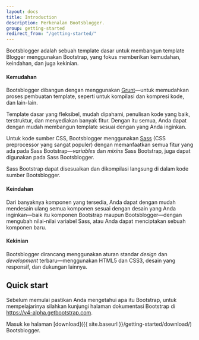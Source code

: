 ```yaml
---
layout: docs
title: Introduction
description: Perkenalan Bootsblogger.
group: getting-started
redirect_from: "/getting-started/"
---
```


Bootsblogger adalah sebuah template dasar untuk membangun template Blogger menggunakan Bootstrap, yang fokus memberikan kemudahan, keindahan, dan juga kekinian.

#### Kemudahan

Bootsblogger dibangun dengan menggunakan [Grunt](http://gruntjs.com)—untuk memudahkan proses pembuatan template, seperti untuk kompilasi dan kompresi kode, dan lain-lain.

Template dasar yang fleksibel, mudah dipahami, penulisan kode yang baik, terstruktur, dan menyediakan banyak fitur. Dengan itu semua, Anda dapat dengan mudah membangun template sesuai dengan yang Anda inginkan.

Untuk kode sumber CSS, Bootsblogger menggunakan [Sass](http://sass-lang.com) (CSS preprocessor yang sangat populer) dengan memanfaatkan semua fitur yang ada pada Sass Bootstrap—*variables* dan *mixins* Sass Bootstrap, juga dapat digunakan pada Sass Bootsblogger.

Sass Bootstrap dapat disesuaikan dan dikompilasi langsung di dalam kode sumber Bootsblogger.

#### Keindahan

Dari banyaknya komponen yang tersedia, Anda dapat dengan mudah mendesain ulang semua komponen sesuai dengan desain yang Anda inginkan—baik itu komponen Bootstrap maupun Bootsblogger—dengan mengubah nilai-nilai variabel Sass, atau Anda dapat menciptakan sebuah komponen baru.

#### Kekinian

Bootsblogger dirancang menggunakan aturan standar *design* dan *development* terbaru—menggunakan HTML5 dan CSS3, desain yang responsif, dan dukungan lainnya.

## Quick start

Sebelum memulai pastikan Anda mengetahui apa itu Bootstrap, untuk mempelajarinya silahkan kunjungi halaman dokumentasi Bootstrap di <https://v4-alpha.getbootstrap.com>.

Masuk ke halaman [download]({{ site.baseurl }}/getting-started/download/) Bootsblogger.
